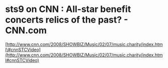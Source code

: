<!--
id: 26005654
link: http://tumblr.atmos.org/post/26005654/sts9-on-cnn-all-star-benefit-concerts-relics-of-the
slug: sts9-on-cnn-all-star-benefit-concerts-relics-of-the
date: Sun Feb 10 2008 13:58:00 GMT-0800 (PST)
publish: 2008-02-010
tags: 
title: sts9 on CNN : All-star benefit concerts relics of the past? - CNN.com
-->


sts9 on CNN : All-star benefit concerts relics of the past? - CNN.com
=====================================================================

[http://www.cnn.com/2008/SHOWBIZ/Music/02/07/music.charity/index.html\#cnnSTCVideo](http://www.cnn.com/2008/SHOWBIZ/Music/02/07/music.charity/index.html#cnnSTCVideo)

